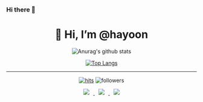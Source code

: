 ### Hi there 👋

<!--
**moonhy7/moonhy7** is a ✨ _special_ ✨ repository because its `README.md` (this file) appears on your GitHub profile.

Here are some ideas to get you started:

- 🔭 I’m currently working on ...
- 🌱 I’m currently learning ...
- 👯 I’m looking to collaborate on ...
- 🤔 I’m looking for help with ...
- 💬 Ask me about ...
- 📫 How to reach me: ...
- 😄 Pronouns: ...
- ⚡ Fun fact: ...
-->


<div align=center><h1>👋 Hi, I’m @hayoon </h1></div> 

<div align=center>
  
 ![Anurag's github stats](https://github-readme-stats.vercel.app/api?username=hayoon&show_icons=true&theme=radical) 
  
 [![Top Langs](https://github-readme-stats.vercel.app/api/top-langs/?username=hayoon&layout=compact&theme=dracula)](https://github.com/metleeha)
  
 <hr> 
  
 [![hits](https://hits.seeyoufarm.com/api/count/incr/badge.svg?url=https%3A%2F%2Fgithub.com%2Fohbyul&count_bg=%237A7A7A&title_bg=%23FFADCC&icon=reverbnation.svg&icon_color=%23FF0000&title=hits&edge_flat=false)](https://hits.seeyoufarm.com)
 ![followers](https://img.shields.io/github/followers/ohbyul?style=social) 
  
  
 <a href="https://moonhy7.tistory.com/"> 
   <img 
        src="http://img.shields.io/badge/-Tech%20Blog-655ced?style=flat&logo=github&link=https://moonhy7.tistory.com/" 
        style="height : auto; margin-left : 10px; margin-right : 10px;"/> 
</a> <a href="https://www.instagram.com/hayoon._.96/"> 
     <img 
          src="http://img.shields.io/badge/-Instagram-black?style=flat&logo=Instagram&link=https://www.instagram.com/hayoon._.96/"                       style="height : auto; margin-left : 10px; margin-right : 10px;"/> 
  </a> <a href="mailto:moonhy7@naver.com"> 
      <img 
           src="https://img.shields.io/badge/Gmail-d14836?style=flat-square&logo=Gmail&logoColor=white&link=mailto:moonhy7@naver.com"                style="height : auto; margin-left : 10px; margin-right : 10px;"/> 
  </a>

</div>
